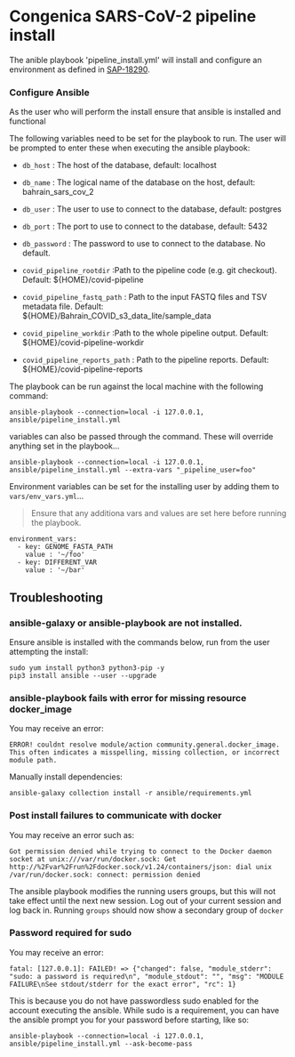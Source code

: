 # Congenica SARS-CoV-2 pipeline install

The anible playbook 'pipeline_install.yml' will install and configure an environment as defined in [SAP-18290](https://jira.congenica.net/browse/SAP-18290).

### Configure Ansible
As the user who will perform the install ensure that ansible is installed and functional

The following variables need to be set for the playbook to run. The user will be prompted to enter these when executing the ansible playbook:

 - `db_host` : The host of the database, default: localhost
 - `db_name` : The logical name of the database on the host, default: bahrain_sars_cov_2
 - `db_user` : The user to use to connect to the database, default: postgres
 - `db_port` : The port to use to connect to the database, default: 5432
 - `db_password` : The password to use to connect to the database. No default.

 - `covid_pipeline_rootdir` :Path to the pipeline code (e.g. git checkout). Default: ${HOME}/covid-pipeline
 - `covid_pipeline_fastq_path` : Path to the input FASTQ files and TSV metadata file. Default: ${HOME}/Bahrain_COVID_s3_data_lite/sample_data
 - `covid_pipeline_workdir` :Path to the whole pipeline output. Default: ${HOME}/covid-pipeline-workdir
 - `covid_pipeline_reports_path` :   Path to the pipeline reports. Default: ${HOME}/covid-pipeline-reports


The playbook can be run against the local machine with the following command:


```shell
ansible-playbook --connection=local -i 127.0.0.1, ansible/pipeline_install.yml
```

variables can also be passed through the command. These will override anything set in the playbook...

```shell
ansible-playbook --connection=local -i 127.0.0.1, ansible/pipeline_install.yml --extra-vars "_pipeline_user=foo"
```

Environment variables can be set for the installing user by adding them to `vars/env_vars.yml`...

> Ensure that any additiona vars and values are set here before running the playbook.

```shell
environment_vars:
  - key: GENOME_FASTA_PATH
    value : '~/foo'
  - key: DIFFERENT_VAR
    value : '~/bar'
```

## Troubleshooting
### ansible-galaxy or ansible-playbook are not installed.
Ensure ansible is installed with the commands below, run from the user attempting the install:
```shell
sudo yum install python3 python3-pip -y
pip3 install ansible --user --upgrade
```
### ansible-playbook fails with error for missing resource docker_image
You may receive an error:
```shell
ERROR! couldnt resolve module/action community.general.docker_image. This often indicates a misspelling, missing collection, or incorrect module path.
```
Manually install dependencies:
```shell
ansible-galaxy collection install -r ansible/requirements.yml
```

### Post install failures to communicate with docker
You may receive an error such as:
```shell
Got permission denied while trying to connect to the Docker daemon socket at unix:///var/run/docker.sock: Get http://%2Fvar%2Frun%2Fdocker.sock/v1.24/containers/json: dial unix /var/run/docker.sock: connect: permission denied
```

The ansible playbook modifies the running users groups, but this will not take effect until the next new session. Log out of your current session and log back in. Running `groups` should now show a secondary group of `docker`

### Password required for sudo
You may receive an error:
```shell
fatal: [127.0.0.1]: FAILED! => {"changed": false, "module_stderr": "sudo: a password is required\n", "module_stdout": "", "msg": "MODULE FAILURE\nSee stdout/stderr for the exact error", "rc": 1}
```

This is because you do not have passwordless sudo enabled for the account executing the ansible. While sudo is a requirement, you can have the ansible prompt you for your password before starting, like so:

```shell
ansible-playbook --connection=local -i 127.0.0.1, ansible/pipeline_install.yml --ask-become-pass
```
